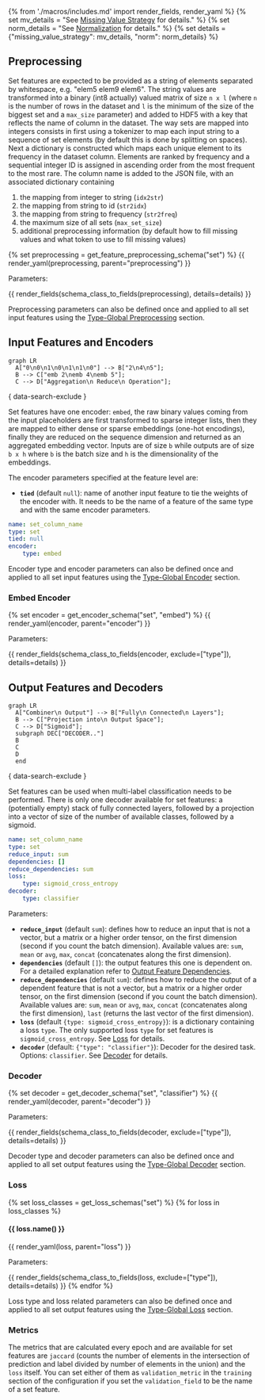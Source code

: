{% from './macros/includes.md' import render_fields, render_yaml %}
{% set mv_details = "See [Missing Value Strategy](./input_features.md#missing-value-strategy) for details." %}
{% set norm_details = "See [Normalization](../combiner.md#normalization) for details." %}
{% set details = {"missing_value_strategy": mv_details, "norm": norm_details} %}

## Preprocessing

Set features are expected to be provided as a string of elements separated by whitespace, e.g. "elem5 elem9 elem6".
The string values are transformed into a binary (int8 actually) valued matrix of size `n x l` (where `n` is the number
of rows in the dataset and `l` is the minimum of the size of the biggest set and a `max_size` parameter) and added to
HDF5 with a key that reflects the name of column in the dataset.
The way sets are mapped into integers consists in first using a tokenizer to map each input string to a sequence of set
elements (by default this is done by splitting on spaces).
Next a dictionary is constructed which maps each unique element to its frequency in the dataset column. Elements are
ranked by frequency and a sequential integer ID is assigned in ascending order from the most frequent to the most rare.
The column name is added to the JSON file, with an associated dictionary containing

1. the mapping from integer to string (`idx2str`)
1. the mapping from string to id (`str2idx`)
1. the mapping from string to frequency (`str2freq`)
1. the maximum size of all sets (`max_set_size`)
1. additional preprocessing information (by default how to fill missing values and what token to use to fill missing values)

{% set preprocessing = get_feature_preprocessing_schema("set") %}
{{ render_yaml(preprocessing, parent="preprocessing") }}

Parameters:

{{ render_fields(schema_class_to_fields(preprocessing), details=details) }}

Preprocessing parameters can also be defined once and applied to all set input features using the [Type-Global Preprocessing](../defaults.md#type-global-preprocessing) section.

## Input Features and Encoders

``` mermaid
graph LR
  A["0\n0\n1\n0\n1\n1\n0"] --> B["2\n4\n5"];
  B --> C["emb 2\nemb 4\nemb 5"];
  C --> D["Aggregation\n Reduce\n Operation"];
```
{ data-search-exclude }

Set features have one encoder: `embed`, the raw binary values coming from the input placeholders are first transformed to sparse
integer lists, then they are mapped to either dense or sparse embeddings (one-hot encodings), finally they are
reduced on the sequence dimension and returned as an aggregated embedding vector.
Inputs are of size `b` while outputs are of size `b x h` where `b` is the batch size and `h` is the dimensionality of
the embeddings.

The encoder parameters specified at the feature level are:

- **`tied`** (default `null`): name of another input feature to tie the weights of the encoder with. It needs to be the name of
a feature of the same type and with the same encoder parameters.

```yaml
name: set_column_name
type: set
tied: null
encoder: 
    type: embed
```

Encoder type and encoder parameters can also be defined once and applied to all set input features using the [Type-Global Encoder](../defaults.md#type-global-encoder) section.

### Embed Encoder

{% set encoder = get_encoder_schema("set", "embed") %}
{{ render_yaml(encoder, parent="encoder") }}

Parameters:

{{ render_fields(schema_class_to_fields(encoder, exclude=["type"]), details=details) }}

## Output Features and Decoders

``` mermaid
graph LR
  A["Combiner\n Output"] --> B["Fully\n Connected\n Layers"];
  B --> C["Projection into\n Output Space"];
  C --> D["Sigmoid"];
  subgraph DEC["DECODER.."]
  B
  C
  D
  end
```
{ data-search-exclude }

Set features can be used when multi-label classification needs to be performed.
There is only one decoder available for set features: a (potentially empty) stack of fully connected layers, followed by
a projection into a vector of size of the number of available classes, followed by a sigmoid.

```yaml
name: set_column_name
type: set
reduce_input: sum
dependencies: []
reduce_dependencies: sum
loss:
    type: sigmoid_cross_entropy
decoder:
    type: classifier
```

Parameters:

- **`reduce_input`** (default `sum`): defines how to reduce an input that is not a vector, but a matrix or a higher order
tensor, on the first dimension (second if you count the batch dimension). Available values are: `sum`, `mean` or `avg`,
`max`, `concat` (concatenates along the first dimension).
- **`dependencies`** (default `[]`): the output features this one is dependent on. For a detailed explanation refer to
[Output Feature Dependencies](../output_features#output-feature-dependencies).
- **`reduce_dependencies`** (default `sum`): defines how to reduce the output of a dependent feature that is not a vector,
but a matrix or a higher order tensor, on the first dimension (second if you count the batch dimension). Available
values are: `sum`, `mean` or `avg`, `max`, `concat` (concatenates along the first dimension), `last` (returns the last
vector of the first dimension).
- **`loss`** (default `{type: sigmoid_cross_entropy}`): is a dictionary containing a loss `type`. The only supported loss
`type` for set features is `sigmoid_cross_entropy`. See [Loss](#loss) for details.
- **`decoder`** (default: `{"type": "classifier"}`): Decoder for the desired task. Options: `classifier`. See [Decoder](#decoder) for details.

### Decoder

{% set decoder = get_decoder_schema("set", "classifier") %}
{{ render_yaml(decoder, parent="decoder") }}

Parameters:

{{ render_fields(schema_class_to_fields(decoder, exclude=["type"]), details=details) }}

Decoder type and decoder parameters can also be defined once and applied to all set output features using the [Type-Global Decoder](../defaults.md#type-global-decoder) section.

### Loss

{% set loss_classes = get_loss_schemas("set") %}
{% for loss in loss_classes %}

#### {{ loss.name() }}

{{ render_yaml(loss, parent="loss") }}

Parameters:

{{ render_fields(schema_class_to_fields(loss, exclude=["type"]), details=details) }}
{% endfor %}

Loss type and loss related parameters can also be defined once and applied to all set output features using the [Type-Global Loss](../defaults.md#type-global-loss) section.

### Metrics

The metrics that are calculated every epoch and are available for set features are `jaccard` (counts the number of
elements in the intersection of prediction and label divided by number of elements in the union) and the `loss` itself.
You can set either of them as `validation_metric` in the `training` section of the configuration if you set the
`validation_field` to be the name of a set feature.

